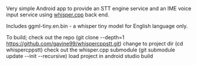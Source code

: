 Very simple Android app to provide an STT engine service and an IME voice input service using [whisper.cpp](https://github.com/ggerganov/whisper.cpp/) back end.

Includes ggml-tiny.en.bin - a whisper tiny model for English language only. 

To build;
check out the repo (git clone --depth=1 https://github.com/gavine99/whispercppstt.git)
change to project dir (cd whispercppstt)
check out the whisper.cpp submodule (git submodule update --init --recursive)
load project in android studio
build
